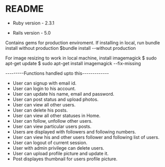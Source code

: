 # README


* Ruby version - 2.3.1

* Rails version - 5.0

 Contains gems for production enviroment. If installing in local, run bundle install without production
$bundle install --without production
 
 For image resizing to work in local machine, install imagemagick
$ sudo apt-get update
$ sudo apt-get install imagemagick --fix-missing

---------Functions handled upto this-------------

* User can signup with email id.
* User can login to his account.
* User can update his name, email and password.
* User can post status and upload photos.
* User can view all other users.
* User can delete his posts.
* User can view all other statuses in Home.
* User can follow, unfollow other users.
* User can view particular users posts.
* Users are displayed with followers and following numbers.
* User can view his and other users follower and following list of users.
* User can logout of current session.
* User with admin privilege can delete users.
* User can upload profile picture and update it.
* Post displayes thumbnail for users profile picture.
 